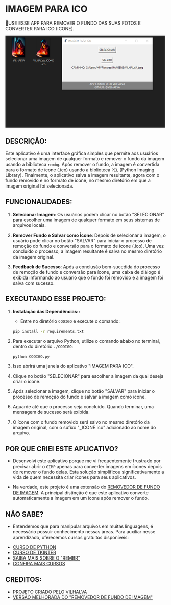 # IMAGEM PARA ICO
🎈USE ESSE APP PARA REMOVER O FUNDO DAS SUAS FOTOS E CONVERTER PARA ICO (ICONE).

<img src="FOTO.png" align="center" width="500"> <br>

## DESCRIÇÃO:
Este aplicativo é uma interface gráfica simples que permite aos usuários selecionar uma imagem de qualquer formato e remover o fundo da imagem usando a biblioteca `rembg`. Após remover o fundo, a imagem é convertida para o formato de ícone (.ico) usando a biblioteca `PIL` (Python Imaging Library). Finalmente, o aplicativo salva a imagem resultante, agora com o fundo removido e no formato de ícone, no mesmo diretório em que a imagem original foi selecionada.

## FUNCIONALIDADES:
1. **Selecionar Imagem**: Os usuários podem clicar no botão "SELECIONAR" para escolher uma imagem de qualquer formato em seus sistemas de arquivos locais.
  
2. **Remover Fundo e Salvar como Ícone**: Depois de selecionar a imagem, o usuário pode clicar no botão "SALVAR" para iniciar o processo de remoção do fundo e conversão para o formato de ícone (.ico). Uma vez concluído o processo, a imagem resultante é salva no mesmo diretório da imagem original.

3. **Feedback de Sucesso**: Após a conclusão bem-sucedida do processo de remoção de fundo e conversão para ícone, uma caixa de diálogo é exibida informando ao usuário que o fundo foi removido e a imagem foi salva com sucesso.

## EXECUTANDO ESSE PROJETO:
1. **Instalação das Dependências::**
   - Entre no diretório `CODIGO` e execute o comando:

   ```bash
   pip install -r requirements.txt
   ```

2. Para executar o arquivo Python, utilize o comando abaixo no terminal, dentro do diretório `./CODIGO`:

   ```
   python CODIGO.py
   ```

3. Isso abrirá uma janela do aplicativo "IMAGEM PARA ICO".
4. Clique no botão "SELECIONAR" para escolher a imagem da qual deseja criar o ícone.
5. Após selecionar a imagem, clique no botão "SALVAR" para iniciar o processo de remoção do fundo e salvar a imagem como ícone.
6. Aguarde até que o processo seja concluído. Quando terminar, uma mensagem de sucesso será exibida.
7. O ícone com o fundo removido será salvo no mesmo diretório da imagem original, com o sufixo "_ICONE.ico" adicionado ao nome do arquivo.

## POR QUE CRIEI ESTE APLICATIVO?
- Desenvolvi este aplicativo porque me vi frequentemente frustrado por precisar abrir o `GIMP` apenas para converter imagens em ícones depois de remover o fundo delas. Esta solução simplificou significativamente a vida de quem necessita criar ícones para seus aplicativos.

- Na verdade, este projeto é uma extensão do [REMOVEDOR DE FUNDO DE IMAGEM](https://github.com/VILHALVA/REMOVEDOR-DE-FUNDO-DE-IMAGEM). A principal distinção é que este aplicativo converte automaticamente a imagem em um ícone após remover o fundo.
  
## NÃO SABE?
- Entendemos que para manipular arquivos em muitas linguagens, é necessário possuir conhecimento nessas áreas. Para auxiliar nesse aprendizado, oferecemos cursos gratuitos disponíveis:
* [CURSO DE PYTHON](https://github.com/VILHALVA/CURSO-DE-PYTHON)
* [CURSO DE TKINTER](https://github.com/VILHALVA/CURSO-DE-TKINTER)
* [SAIBA MAIS SOBRE O "REMBR"](https://github.com/danielgatis/rembg)
* [CONFIRA MAIS CURSOS](https://github.com/VILHALVA?tab=repositories&q=+topic:CURSO)

## CREDITOS:
- [PROJETO CRIADO PELO VILHALVA](https://github.com/VILHALVA)
- [VERSÃO MELHORADA DO "REMOVEDOR DE FUNDO DE IMAGEM"](https://github.com/VILHALVA/REMOVEDOR-DE-FUNDO-DE-IMAGEM)






